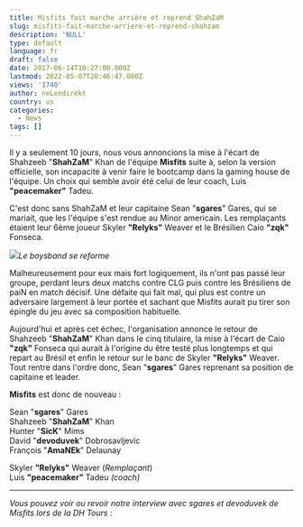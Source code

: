 ```yaml
---
title: Misfits fait marche arrière et reprend ShahZaM
slug: misfits-fait-marche-arriere-et-reprend-shahzam
description: 'NULL'
type: default
language: fr
draft: false
date: 2017-06-14T10:27:00.000Z
lastmod: 2022-05-07T20:46:47.000Z
views: '1740'
author: neLendirekt
country: us
categories:
  - News
tags: []
---
```

Il y a seulement 10 jours, nous vous annoncions la mise à l'écart de Shahzeeb "**ShahZaM**" Khan de l'équipe **Misfits** suite à, selon la version officielle, son incapacité à venir faire le bootcamp dans la gaming house de l'équipe. Un choix qui semble avoir été celui de leur coach, Luis **"peacemaker"** Tadeu.

C'est donc sans ShahZaM et leur capitaine Sean "**sgares**" Gares, qui se mariait, que les l'équipe s'est rendue au Minor americain. Les remplaçants étaient leur 6ème joueur Skyler **"Relyks"** Weaver et le Brésilien Caio **"zqk"** Fonseca.

![](/storage/images/5934599a6fb1c_misfits-at-dreamhack-tours-2017jpg.jpg)_Le boysband se reforme_

Malheureusement pour eux mais fort logiquement, ils n'ont pas passé leur groupe, perdant leurs deux matchs contre CLG puis contre les Brésiliens de paiN en match décisif. Une défaite qui fait mal, qui plus est contre un adversaire largement à leur portée et sachant que Misfits aurait pu tirer son épingle du jeu avec sa composition habituelle.

Aujourd'hui et après cet échec, l'organisation annonce le retour de Shahzeeb "**ShahZaM**" Khan dans le cinq titulaire, la mise à l'écart de Caio **"zqk"** Fonseca qui aurait à l'origine du être testé plus longtemps et qui repart au Brésil et enfin le retour sur le banc de Skyler **"Relyks"** Weaver. Tout rentre dans l'ordre donc, Sean "**sgares**" Gares reprenant sa position de capitaine et leader.

**Misfits** est donc de nouveau : 

Sean "**sgares**" Gares  
Shahzeeb "**ShahZaM**" Khan  
Hunter "**SicK**" Mims  
David "**devoduvek**" Dobrosavljevic  
François "**AmaNEk**" Delaunay  
  
Skyler **"Relyks"** Weaver (_Remplaçant_)  
Luis **"peacemaker"** Tadeu _(coach)_ 

---

_Vous pouvez voir ou revoir notre interview avec sgares et devoduvek de Misfits lors de la DH Tours :_
